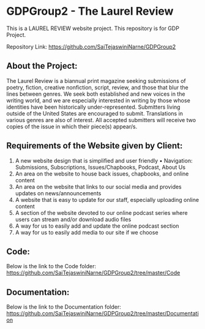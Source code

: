 <!-- This is a minor modification by Sai Tejaswini Narne -->
# GDPGroup2 - The Laurel Review

This is a LAUREL REVIEW website project. This repository is for GDP Project.

Repository Link: https://github.com/SaiTejaswiniNarne/GDPGroup2

## About the Project:
The Laurel Review is a biannual print magazine seeking submissions of poetry, fiction, creative nonfiction, script, review, and those that blur the lines between genres. We seek both established and new voices in the writing world, and we are especially interested in writing by those whose identities have been historically under-represented. Submitters living outside of the United States are encouraged to submit. Translations in various genres are also of interest. All accepted submitters will receive two copies of the issue in which their piece(s) appear/s.

## Requirements of the Website given by Client:
1.	A new website design that is simplified and user friendly 
•	Navigation: Submissions, Subscriptions, Issues/Chapbooks, Podcast, About Us
2.	An area on the website to house back issues, chapbooks, and online content
3.	An area on the website that links to our social media and provides updates on news/announcements 
4.	A website that is easy to update for our staff, especially uploading online content
5.	A section of the website devoted to our online podcast series where users can stream and/or download audio files 
6.	A way for us to easily add and update the online podcast section
7.	A way for us to easily add media to our site if we choose 

## Code:
Below is the link to the Code folder:
https://github.com/SaiTejaswiniNarne/GDPGroup2/tree/master/Code

## Documentation:
Below is the link to the Documentation folder:
https://github.com/SaiTejaswiniNarne/GDPGroup2/tree/master/Documentation

